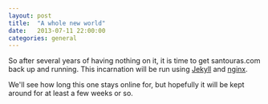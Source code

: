 ```yaml
---
layout: post
title:  "A whole new world"
date:   2013-07-11 22:00:00
categories: general
---
```


So after several years of having nothing on it, it is time to get santouras.com
back up and running. This incarnation will be run using [Jekyll](http://jekyllrb.com) and
[nginx](http://nginx.org).

We'll see how long this one stays online for, but hopefully it will be kept around
for at least a few weeks or so.